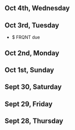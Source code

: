 ## Oct 4th, Wednesday
## Oct 3rd, Tuesday
- $ FRQNT due
## Oct 2nd, Monday

## Oct 1st, Sunday
## Sept 30, Saturday
## Sept 29, Friday
## Sept 28, Thursday



